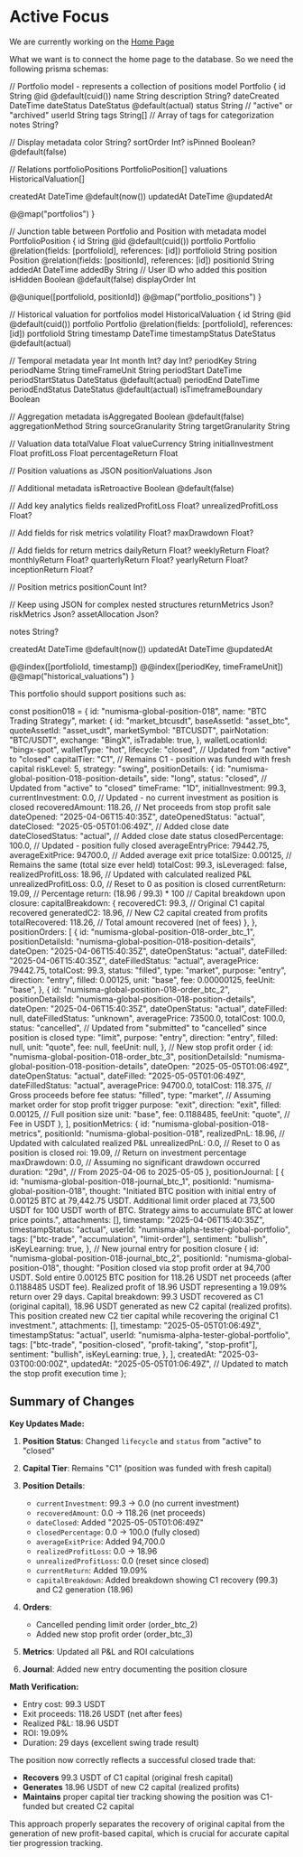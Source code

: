 # Active Focus

We are currently working on the [Home Page](epics/epic-02-home-page.md)

What we want is to connect the home page to the database. So we need the following
prisma schemas:

<prisma-schemas>
// Portfolio model - represents a collection of positions
model Portfolio {
  id          String   @id @default(cuid())
  name        String
  description String?
  dateCreated DateTime
  dateStatus  DateStatus @default(actual)
  status      String // "active" or "archived"
  userId      String
  tags        String[] // Array of tags for categorization
  notes       String?

// Display metadata
color String?
sortOrder Int?
isPinned Boolean? @default(false)

// Relations
portfolioPositions PortfolioPosition[]
valuations HistoricalValuation[]

createdAt DateTime @default(now())
updatedAt DateTime @updatedAt

@@map("portfolios")
}

// Junction table between Portfolio and Position with metadata
model PortfolioPosition {
id String @id @default(cuid())
portfolio Portfolio @relation(fields: [portfolioId], references: [id])
portfolioId String
position Position @relation(fields: [positionId], references: [id])
positionId String
addedAt DateTime
addedBy String // User ID who added this position
isHidden Boolean @default(false)
displayOrder Int

@@unique([portfolioId, positionId])
@@map("portfolio_positions")
}

// Historical valuation for portfolios
model HistoricalValuation {
id String @id @default(cuid())
portfolio Portfolio @relation(fields: [portfolioId], references: [id])
portfolioId String
timestamp DateTime
timestampStatus DateStatus @default(actual)

// Temporal metadata
year Int
month Int?
day Int?
periodKey String
periodName String
timeFrameUnit String
periodStart DateTime
periodStartStatus DateStatus @default(actual)
periodEnd DateTime
periodEndStatus DateStatus @default(actual)
isTimeframeBoundary Boolean

// Aggregation metadata
isAggregated Boolean @default(false)
aggregationMethod String
sourceGranularity String
targetGranularity String

// Valuation data
totalValue Float
valueCurrency String
initialInvestment Float
profitLoss Float
percentageReturn Float

// Position valuations as JSON
positionValuations Json

// Additional metadata
isRetroactive Boolean @default(false)

// Add key analytics fields
realizedProfitLoss Float?
unrealizedProfitLoss Float?

// Add fields for risk metrics
volatility Float?
maxDrawdown Float?

// Add fields for return metrics
dailyReturn Float?
weeklyReturn Float?
monthlyReturn Float?
quarterlyReturn Float?
yearlyReturn Float?
inceptionReturn Float?

// Position metrics
positionCount Int?

// Keep using JSON for complex nested structures
returnMetrics Json?
riskMetrics Json?
assetAllocation Json?

notes String?

createdAt DateTime @default(now())
updatedAt DateTime @updatedAt

@@index([portfolioId, timestamp])
@@index([periodKey, timeFrameUnit])
@@map("historical_valuations")
}

</prisma-schemas>

This portfolio should support positions such as:
<sample-position>

const position018 = {
id: "numisma-global-position-018",
name: "BTC Trading Strategy",
market: {
id: "market_btcusdt",
baseAssetId: "asset_btc",
quoteAssetId: "asset_usdt",
marketSymbol: "BTCUSDT",
pairNotation: "BTC/USDT",
exchange: "BingX",
isTradable: true,
},
walletLocationId: "bingx-spot",
walletType: "hot",
lifecycle: "closed", // Updated from "active" to "closed"
capitalTier: "C1", // Remains C1 - position was funded with fresh capital
riskLevel: 5,
strategy: "swing",
positionDetails: {
id: "numisma-global-position-018-position-details",
side: "long",
status: "closed", // Updated from "active" to "closed"
timeFrame: "1D",
initialInvestment: 99.3,
currentInvestment: 0.0, // Updated - no current investment as position is closed
recoveredAmount: 118.26, // Net proceeds from stop profit sale
dateOpened: "2025-04-06T15:40:35Z",
dateOpenedStatus: "actual",
dateClosed: "2025-05-05T01:06:49Z", // Added close date
dateClosedStatus: "actual", // Added close date status
closedPercentage: 100.0, // Updated - position fully closed
averageEntryPrice: 79442.75,
averageExitPrice: 94700.0, // Added average exit price
totalSize: 0.00125, // Remains the same (total size ever held)
totalCost: 99.3,
isLeveraged: false,
realizedProfitLoss: 18.96, // Updated with calculated realized P&L
unrealizedProfitLoss: 0.0, // Reset to 0 as position is closed
currentReturn: 19.09, // Percentage return: (18.96 / 99.3) \* 100
// Capital breakdown upon closure:
capitalBreakdown: {
recoveredC1: 99.3, // Original C1 capital recovered
generatedC2: 18.96, // New C2 capital created from profits
totalRecovered: 118.26, // Total amount recovered (net of fees)
},
},
positionOrders: [
{
id: "numisma-global-position-018-order_btc_1",
positionDetailsId: "numisma-global-position-018-position-details",
dateOpen: "2025-04-06T15:40:35Z",
dateOpenStatus: "actual",
dateFilled: "2025-04-06T15:40:35Z",
dateFilledStatus: "actual",
averagePrice: 79442.75,
totalCost: 99.3,
status: "filled",
type: "market",
purpose: "entry",
direction: "entry",
filled: 0.00125,
unit: "base",
fee: 0.00000125,
feeUnit: "base",
},
{
id: "numisma-global-position-018-order_btc_2",
positionDetailsId: "numisma-global-position-018-position-details",
dateOpen: "2025-04-06T15:40:35Z",
dateOpenStatus: "actual",
dateFilled: null,
dateFilledStatus: "unknown",
averagePrice: 73500.0,
totalCost: 100.0,
status: "cancelled", // Updated from "submitted" to "cancelled" since position is closed
type: "limit",
purpose: "entry",
direction: "entry",
filled: null,
unit: "quote",
fee: null,
feeUnit: null,
},
// New stop profit order
{
id: "numisma-global-position-018-order_btc_3",
positionDetailsId: "numisma-global-position-018-position-details",
dateOpen: "2025-05-05T01:06:49Z",
dateOpenStatus: "actual",
dateFilled: "2025-05-05T01:06:49Z",
dateFilledStatus: "actual",
averagePrice: 94700.0,
totalCost: 118.375, // Gross proceeds before fee
status: "filled",
type: "market", // Assuming market order for stop profit trigger
purpose: "exit",
direction: "exit",
filled: 0.00125, // Full position size
unit: "base",
fee: 0.1188485,
feeUnit: "quote", // Fee in USDT
},
],
positionMetrics: {
id: "numisma-global-position-018-metrics",
positionId: "numisma-global-position-018",
realizedPnL: 18.96, // Updated with calculated realized P&L
unrealizedPnL: 0.0, // Reset to 0 as position is closed
roi: 19.09, // Return on investment percentage
maxDrawdown: 0.0, // Assuming no significant drawdown occurred
duration: "29d", // From 2025-04-06 to 2025-05-05
},
positionJournal: [
{
id: "numisma-global-position-018-journal_btc_1",
positionId: "numisma-global-position-018",
thought:
"Initiated BTC position with initial entry of 0.00125 BTC at 79,442.75 USDT. Additional limit order placed at 73,500 USDT for 100 USDT worth of BTC. Strategy aims to accumulate BTC at lower price points.",
attachments: [],
timestamp: "2025-04-06T15:40:35Z",
timestampStatus: "actual",
userId: "numisma-alpha-tester-global-portfolio",
tags: ["btc-trade", "accumulation", "limit-order"],
sentiment: "bullish",
isKeyLearning: true,
},
// New journal entry for position closure
{
id: "numisma-global-position-018-journal_btc_2",
positionId: "numisma-global-position-018",
thought:
"Position closed via stop profit order at 94,700 USDT. Sold entire 0.00125 BTC position for 118.26 USDT net proceeds (after 0.1188485 USDT fee). Realized profit of 18.96 USDT representing a 19.09% return over 29 days. Capital breakdown: 99.3 USDT recovered as C1 (original capital), 18.96 USDT generated as new C2 capital (realized profits). This position created new C2 tier capital while recovering the original C1 investment.",
attachments: [],
timestamp: "2025-05-05T01:06:49Z",
timestampStatus: "actual",
userId: "numisma-alpha-tester-global-portfolio",
tags: ["btc-trade", "position-closed", "profit-taking", "stop-profit"],
sentiment: "bullish",
isKeyLearning: true,
},
],
createdAt: "2025-03-03T00:00:00Z",
updatedAt: "2025-05-05T01:06:49Z", // Updated to match the stop profit execution time
};

</sample-position>

<sample-position-log>

## Summary of Changes

**Key Updates Made:**

1.  **Position Status**: Changed `lifecycle` and `status` from "active" to "closed"
2.  **Capital Tier**: Remains "C1" (position was funded with fresh capital)
3.  **Position Details**:

    - `currentInvestment`: 99.3 → 0.0 (no current investment)
    - `recoveredAmount`: 0.0 → 118.26 (net proceeds)
    - `dateClosed`: Added "2025-05-05T01:06:49Z"
    - `closedPercentage`: 0.0 → 100.0 (fully closed)
    - `averageExitPrice`: Added 94,700.0
    - `realizedProfitLoss`: 0.0 → 18.96
    - `unrealizedProfitLoss`: 0.0 (reset since closed)
    - `currentReturn`: Added 19.09%
    - `capitalBreakdown`: Added breakdown showing C1 recovery (99.3) and C2 generation (18.96)

4.  **Orders**:

    - Cancelled pending limit order (order_btc_2)
    - Added new stop profit order (order_btc_3)

5.  **Metrics**: Updated all P&L and ROI calculations

6.  **Journal**: Added new entry documenting the position closure

**Math Verification:**

- Entry cost: 99.3 USDT
- Exit proceeds: 118.26 USDT (net after fees)
- Realized P&L: 18.96 USDT
- ROI: 19.09%
- Duration: 29 days (excellent swing trade result)

The position now correctly reflects a successful closed trade that:

- **Recovers** 99.3 USDT of C1 capital (original fresh capital)
- **Generates** 18.96 USDT of new C2 capital (realized profits)
- **Maintains** proper capital tier tracking showing the position was C1-funded but created C2 capital

This approach properly separates the recovery of original capital from the generation of new profit-based capital, which is crucial for accurate capital tier progression tracking.

</sample-position-log>
